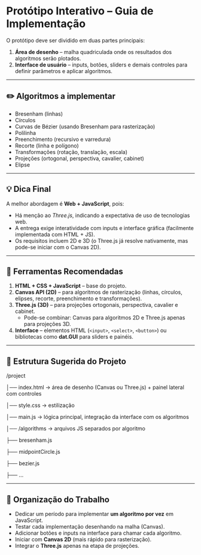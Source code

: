 # Protótipo Interativo – Guia de Implementação

O protótipo deve ser dividido em duas partes principais:

1. **Área de desenho** – malha quadriculada onde os resultados dos algoritmos serão plotados.  
2. **Interface de usuário** – inputs, botões, sliders e demais controles para definir parâmetros e aplicar algoritmos.

---

## ✏️ Algoritmos a implementar

- Bresenham (linhas)  
- Círculos  
- Curvas de Bézier (usando Bresenham para rasterização)  
- Polilinha  
- Preenchimento (recursivo e varredura)  
- Recorte (linha e polígono)  
- Transformações (rotação, translação, escala)  
- Projeções (ortogonal, perspectiva, cavalier, cabinet)  
- Elipse  

---

## 💡 Dica Final

A melhor abordagem é **Web + JavaScript**, pois:  

- Há menção ao *Three.js*, indicando a expectativa de uso de tecnologias web.  
- A entrega exige interatividade com inputs e interface gráfica (facilmente implementada com HTML + JS).  
- Os requisitos incluem 2D e 3D (o Three.js já resolve nativamente, mas pode-se iniciar com o Canvas 2D).  

---

## 🔧 Ferramentas Recomendadas

1. **HTML + CSS + JavaScript** – base do projeto.  
2. **Canvas API (2D)** – para algoritmos de rasterização (linhas, círculos, elipses, recorte, preenchimento e transformações).  
3. **Three.js (3D)** – para projeções ortogonais, perspectiva, cavalier e cabinet.  
   - Pode-se combinar: Canvas para algoritmos 2D e Three.js apenas para projeções 3D.  
4. **Interface** – elementos HTML (`<input>`, `<select>`, `<button>`) ou bibliotecas como **dat.GUI** para sliders e painéis.  

---

## 📌 Estrutura Sugerida do Projeto

/project

│── index.html → área de desenho (Canvas ou Three.js) + painel lateral com controles

│── style.css → estilização

│── main.js → lógica principal, integração da interface com os algoritmos

│── /algorithms → arquivos JS separados por algoritmo

├── bresenham.js

├── midpointCircle.js

├── bezier.js

├── ...


---

## 🚀 Organização do Trabalho

- Dedicar um período para implementar **um algoritmo por vez** em JavaScript.  
- Testar cada implementação desenhando na malha (Canvas).  
- Adicionar botões e inputs na interface para chamar cada algoritmo.  
- Iniciar com **Canvas 2D** (mais rápido para rasterização).  
- Integrar o **Three.js** apenas na etapa de projeções.  
